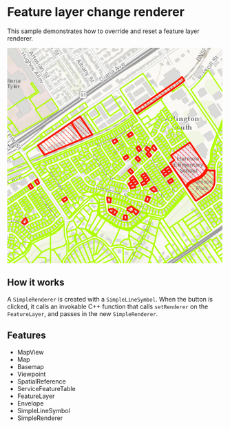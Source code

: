# Feature layer change renderer

This sample demonstrates how to override and reset a feature layer renderer.

![](screenshot.png)

## How it works

A `SimpleRenderer` is created with a `SimpleLineSymbol`. When the button is clicked, it calls an invokable C++ function that calls `setRenderer` on the `FeatureLayer`, and passes in the new `SimpleRenderer`.

## Features
- MapView
- Map
- Basemap
- Viewpoint
- SpatialReference
- ServiceFeatureTable
- FeatureLayer
- Envelope
- SimpleLineSymbol
- SimpleRenderer
